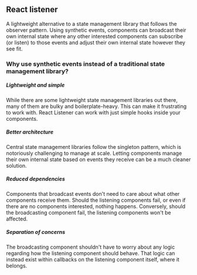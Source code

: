## React listener

A lightweight alternative to a state management library that follows the observer pattern. Using synthetic events, components can broadcast their own internal state where any other interested components can subscribe (or listen) to those events and adjust their own internal state however they see fit.

### Why use synthetic events instead of a traditional state management library?

##### Lightweight and simple

While there are some lightweight state management libraries out there, many of them are bulky and boilerplate-heavy. This can make it frustrating to work with. React Listener can work with just simple hooks inside your components.

##### Better architecture

Central state management libraries follow the singleton pattern, which is notoriously challenging to manage at scale. Letting components manage their own internal state based on events they receive can be a much cleaner solution.

##### Reduced dependencies

Components that broadcast events don't need to care about what other components receive them. Should the listening components fail, or even if there are no components interested, nothing happens. Conversely, should the broadcasting component fail, the listening components won't be affected.

##### Separation of concerns

The broadcasting component shouldn't have to worry about any logic regarding how the listening component should behave. That logic can instead exist within callbacks on the listening component itself, where it belongs.
